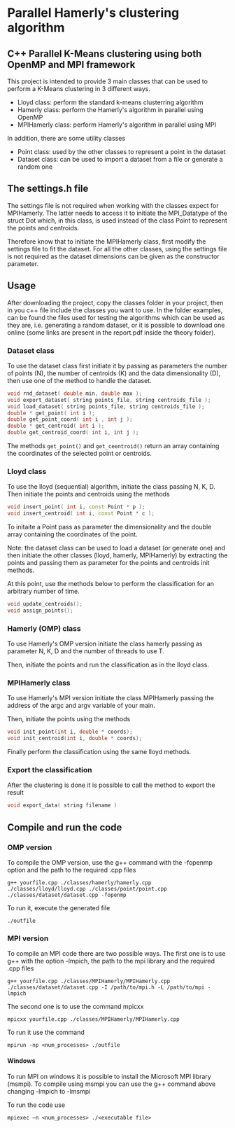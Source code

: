 
# Parallel Hamerly's clustering algorithm
## C++ Parallel K-Means clustering using both OpenMP and MPI framework

This project is intended to provide 3 main classes that can be used to perform a K-Means clustering in 3 different ways.

- Lloyd class: perform the standard k-means clusterring algorithm
- Hamerly class: perform the Hamerly's algorithm in parallel using OpenMP
- MPIHamerly class: perform Hamerly's algorithm in parallel using MPI

In addition, there are some utility classes

- Point class: used by the other classes to represent a point in the dataset
- Dataset class: can be used to import a dataset from a file or generate a random one


## The settings.h file

The settings file is not required when working with the classes expect for MPIHamerly. The latter needs to access it to initiate the MPI_Datatype of the struct Dot which, in this class, is used instead of the class Point to represent the points and centroids. 

Therefore know that to initiate the MPIHamerly class, first modify the settings file to fit the dataset. For all the other classes, using the settings file is not required as the dataset dimensions can be given as the constructor parameter.

## Usage
After downloading the project, copy the classes folder in your project, then in you c++ file include the classes you want to use. In the folder examples, can be found the files used for testing the algorithms which can be used as they are, i.e. generating a random dataset, or it is possible to download one online (some links are present in the report.pdf inside the theory folder).

### Dataset class
To use the dataset class first initiate it by passing as parameters the number of points (N), the number of centroids (K) and the data dimensionality (D), then use one of the method to handle the dataset.

```cpp
void rnd_dataset( double min, double max );
void export_dataset( string points_file, string centroids_file );
void load_dataset( string points_file, string centroids_file );
double * get_point( int i );
double get_point_coord( int i , int j );
double * get_centroid( int i );
double get_centroid_coord( int i, int j );
```

The methods `get_point()` and `get_ceentroid()` return an array containing the coordinates of the selected point or centroids.

### Lloyd class
To use the lloyd (sequential) algorithm, initiate the class passing N, K, D. Then initiate the points and centroids using the methods 

```cpp
void insert_point( int i, const Point * p );
void insert_centroid( int i, const Point * c );
```

To initaite a Point pass as parameter the dimensionality and the double array containing the coordinates of the point.

Note: the dataset class can be used to load a dataset (or generate one) and then initiate the other classes (lloyd, hamerly, MPIHamerly) by extracting the points and passing them as parameter for the points and centroids init methods.

At this point, use the methods below to perform the classification for an arbitrary number of time.

```cpp
void update_centroids();
void assign_points();
```

### Hamerly (OMP) class
To use Hamerly's OMP version initiate the class hamerly passing as parameter N, K, D and the number of threads to use T.

Then, initiate the points and run the classification as in the lloyd class.

### MPIHamerly class
To use Hamerly's MPI version initiate the class MPIHamerly passing the address of the argc and argv variable of your main. 

Then, initiate the points using the methods 
```cpp
void init_point(int i, double * coords);
void init_centroid(int i, double * coords);
```

Finally perform the classification using the same lloyd methods.

### Export the classification
After the clustering is done it is possible to call the method to export the result
```cpp
void export_data( string filename )
```

## Compile and run the code
### OMP version
To compile the OMP version, use the g++ command with the -fopenmp option and the path to the required .cpp files
```console
g++ yourfile.cpp ./classes/hamerly/hamerly.cpp ./classes/lloyd/lloyd.cpp ./classes/point/point.cpp ./classes/dataset/dataset.cpp -fopenmp
```
To run it, execute the generated file
```console
./outfile
```
### MPI version
To compile an MPI code there are two possible ways. The first one is to use g++ with the option -lmpich, the path to the mpi library and the required .cpp files

```console
g++ yourfile.cpp ./classes/MPIHamerly/MPIHamerly.cpp ./classes/dataset/dataset.cpp -I /path/to/mpi.h -L /path/to/mpi -lmpich 
```

The second one is to use the command mpicxx 

```console
mpicxx yourfile.cpp ./classes/MPIHamerly/MPIHamerly.cpp
```

To run it use the command 
```
mpirun -np <num_processes> ./outfile
```

#### Windows 
To run MPI on windows it is possible to install the Microsoft MPI library (msmpi). To compile using msmpi you can use the g++ command above changing -lmpich to -lmsmpi

To run the code use
```
mpiexec –n <num_processes> ./<executable file>
```
